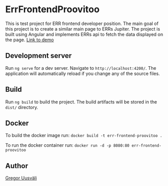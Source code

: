 # ErrFrontendProovitoo

This is test project for ERR frontend developer position. The main goal of this project is to create a similar main page to ERRs Jupiter. The project is built using Angular and implements ERRs api to fetch the data displayed on the page. [Link to demo](http://176.112.158.18:4200/)

## Development server

Run `ng serve` for a dev server. Navigate to `http://localhost:4200/`. The application will automatically reload if you change any of the source files.

## Build

Run `ng build` to build the project. The build artifacts will be stored in the `dist/` directory.

## Docker

To build the docker image run: `docker build -t err-frontend-proovitoo .`

To run the docker container run: `docker run -d -p 8080:80 err-frontend-proovitoo`

## Author

[Gregor Uusväli](https://github.com/gregor-uusvali/)